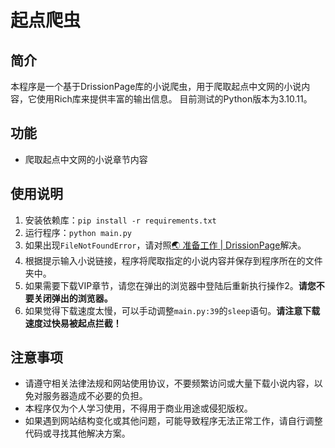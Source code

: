 # 起点爬虫

## 简介

本程序是一个基于DrissionPage库的小说爬虫，用于爬取起点中文网的小说内容，它使用Rich库来提供丰富的输出信息。
目前测试的Python版本为3.10.11。

## 功能

- 爬取起点中文网的小说章节内容

## 使用说明

1. 安装依赖库：`pip install -r requirements.txt`
2. 运行程序：`python main.py`
3. 如果出现`FileNotFoundError`，请对照[🌏 准备工作 | DrissionPage](https://g1879.gitee.io/drissionpagedocs/get_start/before_start)解决。
4. 根据提示输入小说链接，程序将爬取指定的小说内容并保存到程序所在的文件夹中。
5. 如果需要下载VIP章节，请您在弹出的浏览器中登陆后重新执行操作2。**请您不要关闭弹出的浏览器。**
6. 如果觉得下载速度太慢，可以手动调整`main.py:39`的`sleep`语句。**请注意下载速度过快易被起点拦截！**

## 注意事项

- 请遵守相关法律法规和网站使用协议，不要频繁访问或大量下载小说内容，以免对服务器造成不必要的负担。
- 本程序仅为个人学习使用，不得用于商业用途或侵犯版权。
- 如果遇到网站结构变化或其他问题，可能导致程序无法正常工作，请自行调整代码或寻找其他解决方案。